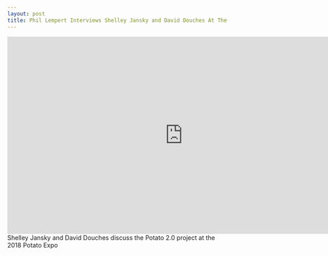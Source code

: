 ```yaml
---
layout: post
title: Phil Lempert Interviews Shelley Jansky and David Douches At The 2018 Potato Expo
---
```

<iframe width="800" height="450" src="https://www.youtube.com/embed/Fk-elv31HUo" frameborder="0" allow="accelerometer; autoplay; encrypted-media; gyroscope; picture-in-picture" allowfullscreen></iframe><br>Shelley Jansky and David Douches discuss the Potato 2.0 project at the 2018 Potato Expo
